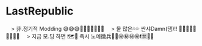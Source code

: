 # LastRepublic
　> 非.정기적 Modding 😅😅😅🥵🥵🥵🥵💦💦💦 
　> 물 많은💦💦 싼샤Damn(댐)!! 🧱🧱🧱🧱⛵⛵⚓🛟🛟
　> 지금 모.딩 하면 🗺️🧭 즉시 노예徴兵🎌🎌㊙️㊙️㊙️㊙️❗🈲💯💯 